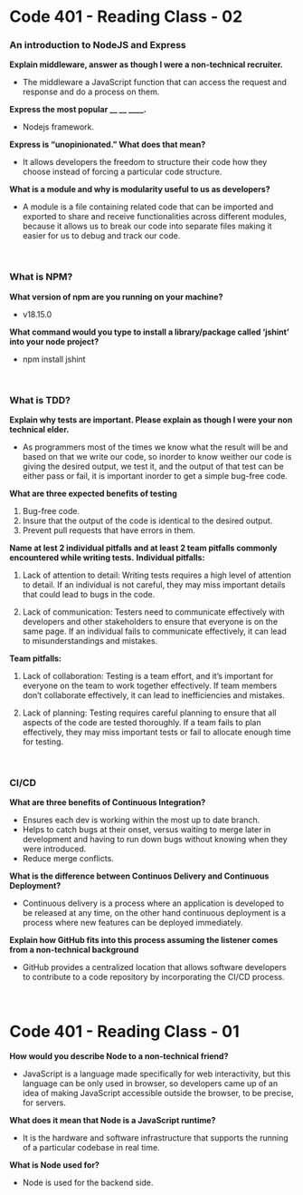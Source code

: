 # Code 401 - Reading Class - 02

### An introduction to NodeJS and Express

**Explain middleware, answer as though I were a non-technical recruiter.**
- The middleware a JavaScript function that can access the request and response and do a process on them.

**Express the most popular __ __ ____.**
- Nodejs framework.

**Express is “unopinionated.” What does that mean?**
- It allows developers the freedom to structure their code how they choose instead of forcing a particular code structure.

**What is a module and why is modularity useful to us as developers?**
- A module is a file containing related code that can be imported and exported to share and receive functionalities across different modules, because it allows us to break our code into separate files making it easier for us to debug and track our code.

<br>

### What is NPM?

**What version of npm are you running on your machine?**
- v18.15.0

**What command would you type to install a library/package called ‘jshint’ into your node project?**
- npm install jshint

<br>

### What is TDD?

**Explain why tests are important. Please explain as though I were your non technical elder.**
- As programmers most of the times we know what the result will be and based on that we write our code, so inorder to know weither our code is giving the desired output, we test it, and the output of that test can be either pass or fail, it is important inorder to get a simple bug-free code. 

**What are three expected benefits of testing**
1. Bug-free code.
2. Insure that the output of the code is identical to the desired output.
3. Prevent pull requests that have errors in them.

**Name at lest 2 individual pitfalls and at least 2 team pitfalls commonly encountered while writing tests.**
**Individual pitfalls:**

1. Lack of attention to detail: Writing tests requires a high level of attention to detail. If an individual is not careful, they may miss important details that could lead to bugs in the code.

2. Lack of communication: Testers need to communicate effectively with developers and other stakeholders to ensure that everyone is on the same page. If an individual fails to communicate effectively, it can lead to misunderstandings and mistakes.

**Team pitfalls:**

1. Lack of collaboration: Testing is a team effort, and it’s important for everyone on the team to work together effectively. If team members don’t collaborate effectively, it can lead to inefficiencies and mistakes.

2. Lack of planning: Testing requires careful planning to ensure that all aspects of the code are tested thoroughly. If a team fails to plan effectively, they may miss important tests or fail to allocate enough time for testing.


<br>

### CI/CD

**What are three benefits of Continuous Integration?**
- Ensures each dev is working within the most up to date branch.
- Helps to catch bugs at their onset, versus waiting to merge later in development and having to run down bugs without knowing when they were introduced.
- Reduce merge conflicts.

**What is the difference between Continuos Delivery and Continuous Deployment?**
- Continuous delivery is a process where an application is developed to be released at any time, on the other hand continuous deployment is a process where new features can be deployed immediately.

**Explain how GitHub fits into this process assuming the listener comes from a non-technical background**
- GitHub provides a centralized location that allows software developers to contribute to a code repository by incorporating the CI/CD process.

<br>

# Code 401 - Reading Class - 01

**How would you describe Node to a non-technical friend?** 
- JavaScript is a language  made specifically for web interactivity, but this language can be only used in browser, so developers came up of an idea of making JavaScript accessible outside the browser, to be precise, for servers.

**What does it mean that Node is a JavaScript runtime?**
- It is the hardware and software infrastructure that supports the running of a particular codebase in real time.

**What is Node used for?**
- Node is used for the backend side.
